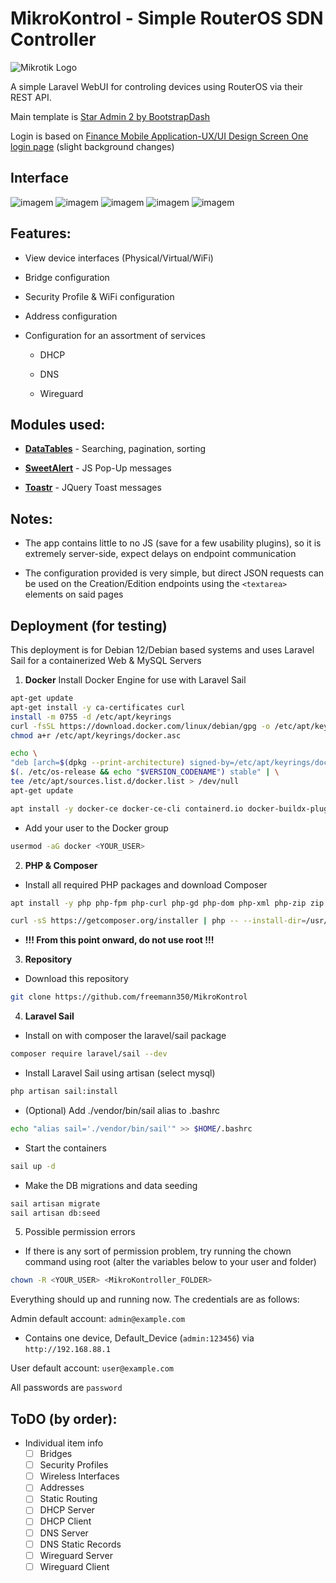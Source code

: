 # MikroKontrol - Simple RouterOS SDN Controller

![Mikrotik Logo](https://mikrotik.com/img/mtv2/logo_fb_2.png)

A simple Laravel WebUI for controling devices using RouterOS via their REST API.

Main template is [Star Admin 2 by BootstrapDash](https://demo.bootstrapdash.com/star-admin2-free/template/index.html)

Login is based on [Finance Mobile Application-UX/UI Design Screen One login page](https://codepen.io/sowg/pen/qBXjXoE) (slight background changes)

## Interface

![imagem](https://github.com/freemann350/MikroKontrol/assets/25934321/682ab72e-2f9d-4e02-83f3-788ca83171b8)
![imagem](https://github.com/freemann350/MikroKontrol/assets/25934321/dc1fe3bb-ad2b-4e53-8791-1f567ee08fae)
![imagem](https://github.com/freemann350/MikroKontrol/assets/25934321/16df5adf-965f-4006-84e6-597d423bf646)
![imagem](https://github.com/freemann350/MikroKontrol/assets/25934321/3675c74e-fa37-422c-975b-c9d84a9c3b3b)
![imagem](https://github.com/freemann350/MikroKontrol/assets/25934321/4fc3d553-3f7b-4f2f-bbf3-10a34be4b691)
## Features:

- View device interfaces (Physical/Virtual/WiFi)

- Bridge configuration

- Security Profile & WiFi configuration

- Address configuration

- Configuration for an assortment of services

    - DHCP

    - DNS

    - Wireguard

## Modules used:

- [**DataTables**](https://datatables.net/) - Searching, pagination, sorting

- [**SweetAlert**](https://sweetalert2.github.io/) - JS Pop-Up messages

- [**Toastr**](https://www.jqueryscript.net/other/Highly-Customizable-jQuery-Toast-Message-Plugin-Toastr.html) - JQuery Toast messages

  

## Notes:

- The app contains little to no JS (save for a few usability plugins), so it is extremely server-side, expect delays on endpoint communication

- The configuration provided is very simple, but direct JSON requests can be used on the Creation/Edition endpoints using the `<textarea>` elements on said pages 

  
## Deployment (for testing)

This deployment is for Debian 12/Debian based systems and uses Laravel Sail for a containerized Web & MySQL Servers

1. **Docker**
Install Docker Engine for use with Laravel Sail
```sh
apt-get update
apt-get install -y ca-certificates curl
install -m 0755 -d /etc/apt/keyrings
curl -fsSL https://download.docker.com/linux/debian/gpg -o /etc/apt/keyrings/docker.asc
chmod a+r /etc/apt/keyrings/docker.asc

echo \
"deb [arch=$(dpkg --print-architecture) signed-by=/etc/apt/keyrings/docker.asc] https://download.docker.com/linux/debian \
$(. /etc/os-release && echo "$VERSION_CODENAME") stable" | \
tee /etc/apt/sources.list.d/docker.list > /dev/null
apt-get update

apt install -y docker-ce docker-ce-cli containerd.io docker-buildx-plugin docker-compose-plugin
```

- Add your user to the Docker group
```sh
usermod -aG docker <YOUR_USER>
```
2. **PHP & Composer**
- Install all required PHP packages and download Composer 
```sh
apt install -y php php-fpm php-curl php-gd php-dom php-xml php-zip zip unzip

curl -sS https://getcomposer.org/installer | php -- --install-dir=/usr/bin --filename=composer
```
- **!!! From this point onward, do not use root !!!**

3. **Repository**

- Download this repository
```sh
git clone https://github.com/freemann350/MikroKontrol
```

4. **Laravel Sail**
- Install on with composer the laravel/sail package
```sh
composer require laravel/sail --dev
```

- Install Laravel Sail using artisan (select mysql)
```sh
php artisan sail:install 
```
- (Optional) Add ./vendor/bin/sail alias to .bashrc
```sh
echo "alias sail='./vendor/bin/sail'" >> $HOME/.bashrc
```
- Start the containers
```sh
sail up -d
```
- Make the DB migrations and data seeding
```sh
sail artisan migrate
sail artisan db:seed
```
5. Possible permission errors
- If there is any sort of permission problem, try running the chown command using root (alter the variables below to your user and folder)
```sh
chown -R <YOUR_USER> <MikroKontroller_FOLDER>
```
Everything should up and running now. The credentials are as follows:

Admin default account: `admin@example.com`
- Contains one device, Default_Device (`admin:123456`) via `http://192.168.88.1`

User default account: `user@example.com`

All passwords are `password`

## ToDO (by order):

- Individual item info 
    - [ ] Bridges
    - [ ] Security Profiles
    - [ ] Wireless Interfaces
    - [ ] Addresses
    - [ ] Static Routing
    - [ ] DHCP Server
    - [ ] DHCP Client
    - [ ] DNS Server
    - [ ] DNS Static Records
    - [ ] Wireguard Server
    - [ ] Wireguard Client
